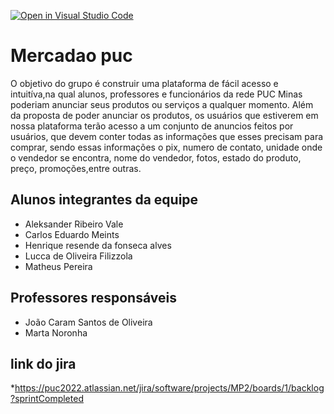 [![Open in Visual Studio Code](https://classroom.github.com/assets/open-in-vscode-c66648af7eb3fe8bc4f294546bfd86ef473780cde1dea487d3c4ff354943c9ae.svg)](https://classroom.github.com/online_ide?assignment_repo_id=7738881&assignment_repo_type=AssignmentRepo)
# Mercadao puc
O objetivo do grupo é construir uma plataforma de fácil acesso e  intuitíva,na qual alunos, professores e funcionários da rede PUC Minas poderiam anunciar seus produtos ou serviços a qualquer momento. 
Além da proposta de poder anunciar os produtos, os usuários que estiverem em nossa plataforma terão acesso a um conjunto de anuncios feitos por usuários, que devem conter todas as informações que esses precisam para comprar, sendo essas informações o pix, numero de contato, unidade onde o vendedor se encontra, nome do vendedor, fotos, estado do produto, preço, promoções,entre outras.


## Alunos integrantes da equipe

* Aleksander Ribeiro Vale
* Carlos Eduardo Meints
* Henrique resende da fonseca alves
* Lucca de Oliveira Filizzola
* Matheus Pereira


## Professores responsáveis
* João Caram Santos de Oliveira
* Marta Noronha

## link do jira
*https://puc2022.atlassian.net/jira/software/projects/MP2/boards/1/backlog?sprintCompleted

